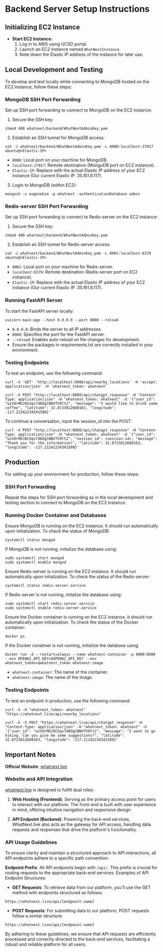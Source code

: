 # Backend Server Setup Instructions

## Initializing EC2 Instance
- **Start EC2 Instance:**
  1. Log in to AWS using UCSD portal.
  2. Launch an EC2 instance named `WhatNextInstance`.
  3. Note down the Elastic IP address of the instance for later use.

## Local Development and Testing
To develop and test locally while connecting to MongoDB hosted on the EC2 instance, follow these steps:

### MongoDB SSH Port Forwarding

Set up SSH port forwarding to connect to MongoDB on the EC2 instance:
1. Secure the SSH key:
```
chmod 400 whatnext/backend/WhatNextAdminKey.pem
```
2. Establish an SSH tunnel for MongoDB access:
```
ssh -i whatnext/backend/WhatNextAdminKey.pem -L 8000:localhost:27017 ubuntu@<Elastic-IP>
```
- `8000`: Local port on your machine for MongoDB.
- `localhost:27017`: Remote destination (MongoDB port on EC2 instance).
- `Elastic-IP`: Replace with the actual Elastic IP address of your EC2 instance (Our current Elastic IP: 35.161.8.117).
3. Login to MongoDB (within EC2):
```
mongosh -u eugenekim -p whatnext -authenticationDatabase admin
```

### Redis-server SSH Port Forwarding

Set up SSH port forwarding to connect to Redis-server on the EC2 instance:
1. Secure the SSH key:
```
chmod 400 whatnext/backend/WhatNextAdminKey.pem
```
2. Establish an SSH tunnel for Redis-server access:
```
ssh -i whatnext/backend/WhatNextAdminKey.pem -L 8001:localhost:6379 ubuntu@<Elastic-IP>
```
- `8001`: Local port on your machine for Redis-server.
- `localhost:6379`: Remote destination (Redis-server port on EC2 instance).
- `Elastic-IP`: Replace with the actual Elastic IP address of your EC2 instance (Our current Elastic IP: 35.161.8.117).

### Running FastAPI Server
To start the FastAPI server locally:
```
uvicorn main:app --host 0.0.0.0 --port 8080 --reload
```
- `0.0.0.0`: Binds the server to all IP addresses.
- `8080`: Specifies the port for the FastAPI server.
- `--reload`: Enables auto-reload on file changes for development.
- Ensure the packages in requirements.txt are correctly installed in your environment.

### Testing Endpoints
To test an endpoint, use the following command:
```
curl -X 'GET' 'http://localhost:8080/api/nearby_locations' -H 'accept: application/json' -H 'whatnext_token: whatnext'
```

```
curl -X POST "http://localhost:8080/api/chatgpt_response" -H "Content-Type: application/json" -H "whatnext_token: whatnext" -d '{"user_id": "wiVOrMOJ8COqs7d6OgCBNVTV9lt2", "message": "I would like to drink some coffee", "latitude": 32.8723812680163, "longitude": -117.21242234341588}'
```

To continue a conversation, input the session_id into the POST:
```
curl -X POST "http://localhost:8080/api/chatgpt_response" -H "Content-Type: application/json" -H "whatnext_token: whatnext" -d '{"user_id": "wiVOrMOJ8COqs7d6OgCBNVTV9lt2", "session_id": <session-id>, "message": "Thank you for the information!", "latitude": 32.8723812680163, "longitude": -117.21242234341588}'
```

## Production
For setting up your environment for production, follow these steps:

### SSH Port Forwarding
Repeat the steps for SSH port forwarding as in the local development and testing section to connect to MongoDB on the EC2 instance.

### Running Docker Container and Databases
Ensure MongoDB is running on the EC2 instance. It should run automatically upon initialization. To check the status of MongoDB:
```
systemctl status mongod
```
If MongoDB is not running, initialize the database using:
```
sudo systemctl start mongod
sudo systemctl enable mongod
```

Ensure Redis-server is running on the EC2 instance. It should run automatically upon initalization. To check the status of the Redis-server:
```
systemctl status redis-server.service
```
If Redis-server is not running, initalize the database using:
```
sudo systemctl start redis-server.service
sudo systemctl enable redis-server.service
```

Ensure the Docker container is running on the EC2 instance. It should run automatically upon initialization. To check the status of the Docker container:
```
docker ps
```
If the Docker conatiner is not running, initialize the database using:
```
docker run -d --restart=always --name whatnext-container -p 8000:8000 --env OPENAI_API_KEY=$OPENAI_API_KEY --env whatnext_token=$whatnext_token whatnext-image
```
- `whatnext-container`: The name of the container.
- `whatnext-image`: The name of the image.

### Testing Endpoints
To test an endpoint in production, use the following command:
```
curl -k -H "whatnext_token: whatnext" "https://whatnext.live/api/nearby_locations"
```
```
curl -k -X POST "https://whatnext.live/api/chatgpt_response" -H "Content-Type: application/json" -H "whatnext_token: whatnext" -d '{"user_id": "wiVOrMOJ8COqs7d6OgCBNVTV9lt2", "message": "I want to go hiking. Can you give me some suggestions?", "latitude": 32.8723812680163, "longitude": -117.21242234341588}'
```

## Important Notes

**Official Website**: [whatnext.live](https://whatnext.live)

### Website and API Integration

[whatnext.live](https://whatnext.live) is designed to fulfill dual roles:

1. **Web Hosting (Frontend)**: Serving as the primary access point for users to interact with our platform. The front-end is built with user experience in mind, offering intuitive navigation and responsive design.

2. **API Endpoint (Backend)**: Powering the back-end services, WhatNext.live also acts as the gateway for API access, handling data requests and responses that drive the platform's functionality.

### API Usage Guidelines

To ensure clarity and maintain a structured approach to API interactions, all API endpoints adhere to a specific path convention:

**Endpoint Prefix**: All API endpoints begin with `/api/`. This prefix is crucial for routing requests to the appropriate back-end services.
Examples of API Endpoint Structures:
- **GET Requests**: To retrieve data from our platform, you'll use the GET method with endpoints structured as follows:
```
https://whatnext.live/api/[endpoint-name]
```
- **POST Requests**: For submitting data to our platform, POST requests follow a similar structure:

```
https://whatnext.live/api/[endpoint-name]
```
By adhering to these guidelines, we ensure that API requests are efficiently processed and correctly directed to the back-end services, facilitating a robust and reliable platform for all users.